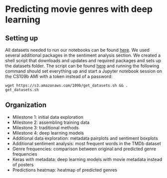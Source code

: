 # Predicting movie genres with deep learning

## Setting up

All datasets needed to run our notebooks can be found [here](https://s3.amazonaws.com/109b/datasets.zip). We used several additional packages in the sentiment analysis section. We created a shell script that downloads and updates and required packages and sets up the datasets folder. The script can be found [here](https://s3.amazonaws.com/109b/get_datasets.sh) and running the following command should set everything up and start a Jupyter notebook session on the CS109b AMI with a token instead of a password:

```
wget https://s3.amazonaws.com/109b/get_datasets.sh && . get_datasets.sh
```

## Organization

- Milestone 1: initial data exploration
- Milestone 2: assembling training data
- Milestone 3: traditional methods
- Milestone 4: deep learning models
- Additional data exploration: metadata pairplots and sentiment boxplots
- Additional sentiment analysis: most frequent words in the TMDb dataset
- Genre frequencies: comparison between original and predicted genre frequencies
- Keras with metadata: deep learning models with movie metadata instead of posters
- Predictions heatmap: heatmap of predicted genres
